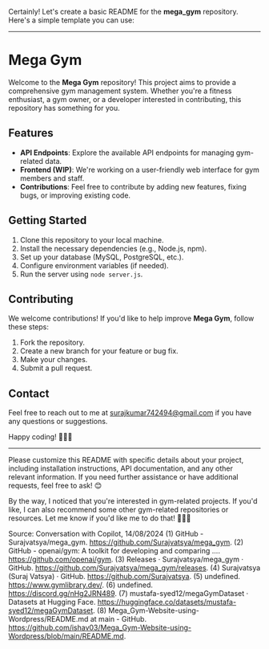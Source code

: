 Certainly! Let's create a basic README for the **mega_gym** repository. Here's a simple template you can use:

---

# Mega Gym

Welcome to the **Mega Gym** repository! This project aims to provide a comprehensive gym management system. Whether you're a fitness enthusiast, a gym owner, or a developer interested in contributing, this repository has something for you.

## Features

- **API Endpoints**: Explore the available API endpoints for managing gym-related data.
- **Frontend (WIP)**: We're working on a user-friendly web interface for gym members and staff.
- **Contributions**: Feel free to contribute by adding new features, fixing bugs, or improving existing code.

## Getting Started

1. Clone this repository to your local machine.
2. Install the necessary dependencies (e.g., Node.js, npm).
3. Set up your database (MySQL, PostgreSQL, etc.).
4. Configure environment variables (if needed).
5. Run the server using `node server.js`.

## Contributing

We welcome contributions! If you'd like to help improve **Mega Gym**, follow these steps:

1. Fork the repository.
2. Create a new branch for your feature or bug fix.
3. Make your changes.
4. Submit a pull request.

## Contact

Feel free to reach out to me at surajkumar742494@gmail.com if you have any questions or suggestions.

Happy coding! 💪🏋️‍♂️

---

Please customize this README with specific details about your project, including installation instructions, API documentation, and any other relevant information. If you need further assistance or have additional requests, feel free to ask! 😊

By the way, I noticed that you're interested in gym-related projects. If you'd like, I can also recommend some other gym-related repositories or resources. Let me know if you'd like me to do that! 🏋️‍♀️🔗

Source: Conversation with Copilot, 14/08/2024
(1) GitHub - Surajvatsya/mega_gym. https://github.com/Surajvatsya/mega_gym.
(2) GitHub - openai/gym: A toolkit for developing and comparing .... https://github.com/openai/gym.
(3) Releases · Surajvatsya/mega_gym · GitHub. https://github.com/Surajvatsya/mega_gym/releases.
(4) Surajvatsya (Suraj Vatsya) · GitHub. https://github.com/Surajvatsya.
(5) undefined. https://www.gymlibrary.dev/.
(6) undefined. https://discord.gg/nHg2JRN489.
(7) mustafa-syed12/megaGymDataset · Datasets at Hugging Face. https://huggingface.co/datasets/mustafa-syed12/megaGymDataset.
(8) Mega_Gym-Website-using-Wordpress/README.md at main - GitHub. https://github.com/ishav03/Mega_Gym-Website-using-Wordpress/blob/main/README.md.
